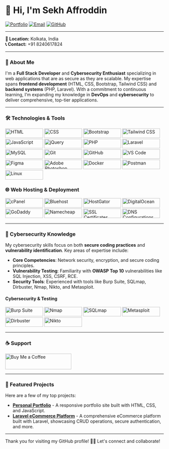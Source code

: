 # 👋 Hi, I'm Sekh Affroddin
[![Portfolio](https://img.shields.io/badge/Portfolio-Website-0C71E0?style=for-the-badge&logo=netlify&logoColor=white&labelColor=0C71E0&label=Portfolio)](https://affroddin.netlify.app) 
[![Email](https://img.shields.io/badge/Email-skaffroddin4@gmail.com-EA4335?style=for-the-badge&logo=gmail&logoColor=white&labelColor=EA4335&label=Email)](mailto:skaffroddin4@gmail.com) 
[![GitHub](https://img.shields.io/badge/GitHub-skaffroddin-181717?style=for-the-badge&logo=github&logoColor=white&labelColor=181717&label=GitHub)](https://github.com/skaffroddin?tab=repositories)

---

**📍 Location:** Kolkata, India  
**📞 Contact:** +91 8240617824

---

### 🌟 About Me  
I'm a **Full Stack Developer** and **Cybersecurity Enthusiast** specializing in web applications that are as secure as they are scalable. My expertise spans **frontend development** (HTML, CSS, Bootstrap, Tailwind CSS) and **backend systems** (PHP, Laravel). With a commitment to continuous learning, I’m expanding my knowledge in **DevOps** and **cybersecurity** to deliver comprehensive, top-tier applications.

---

### 🛠️ Technologies & Tools  
<img src="https://img.shields.io/badge/HTML-E34F26?style=for-the-badge&logo=html5&logoColor=white&labelColor=E34F26" alt="HTML" width="120" height="30">
<img src="https://img.shields.io/badge/CSS-1572B6?style=for-the-badge&logo=css3&logoColor=white&labelColor=1572B6" alt="CSS" width="120" height="30">
<img src="https://img.shields.io/badge/Bootstrap-563D7C?style=for-the-badge&logo=bootstrap&logoColor=white&labelColor=563D7C" alt="Bootstrap" width="120" height="30">
<img src="https://img.shields.io/badge/Tailwind%20CSS-06B6D4?style=for-the-badge&logo=tailwind-css&logoColor=white&labelColor=06B6D4" alt="Tailwind CSS" width="120" height="30">
<img src="https://img.shields.io/badge/JavaScript-F7DF1E?style=for-the-badge&logo=javascript&logoColor=white&labelColor=F7DF1E" alt="JavaScript" width="120" height="30">
<img src="https://img.shields.io/badge/jQuery-0769AD?style=for-the-badge&logo=jquery&logoColor=white&labelColor=0769AD" alt="jQuery" width="120" height="30">
<img src="https://img.shields.io/badge/PHP-777BB4?style=for-the-badge&logo=php&logoColor=white&labelColor=777BB4" alt="PHP" width="120" height="30">
<img src="https://img.shields.io/badge/Laravel-FF2D20?style=for-the-badge&logo=laravel&logoColor=white&labelColor=FF2D20" alt="Laravel" width="120" height="30">
<img src="https://img.shields.io/badge/MySQL-4479A1?style=for-the-badge&logo=mysql&logoColor=white&labelColor=4479A1" alt="MySQL" width="120" height="30">
<img src="https://img.shields.io/badge/Git-F05032?style=for-the-badge&logo=git&logoColor=white&labelColor=F05032" alt="Git" width="120" height="30">
<img src="https://img.shields.io/badge/GitHub-181717?style=for-the-badge&logo=github&logoColor=white&labelColor=181717" alt="GitHub" width="120" height="30">
<img src="https://img.shields.io/badge/VS%20Code-007ACC?style=for-the-badge&logo=visual-studio-code&logoColor=white&labelColor=007ACC" alt="VS Code" width="120" height="30">
<img src="https://img.shields.io/badge/Figma-F24E1E?style=for-the-badge&logo=figma&logoColor=white&labelColor=F24E1E" alt="Figma" width="120" height="30">
<img src="https://img.shields.io/badge/Photoshop-31A8FF?style=for-the-badge&logo=adobe-photoshop&logoColor=white&labelColor=31A8FF" alt="Adobe Photoshop" width="120" height="30">
<img src="https://img.shields.io/badge/Docker-2496ED?style=for-the-badge&logo=docker&logoColor=white&labelColor=2496ED" alt="Docker" width="120" height="30">
<img src="https://img.shields.io/badge/Postman-FF6C37?style=for-the-badge&logo=postman&logoColor=white&labelColor=FF6C37" alt="Postman" width="120" height="30">
<img src="https://img.shields.io/badge/Linux-FFCC00?style=for-the-badge&logo=linux&logoColor=white&labelColor=FFCC00" alt="Linux" width="120" height="30">

### 🌐 Web Hosting & Deployment  
<img src="https://img.shields.io/badge/cPanel-1D2D50?style=for-the-badge&logo=cpanel&logoColor=white" alt="cPanel" width="120" height="30">
<img src="https://img.shields.io/badge/Bluehost-003B5C?style=for-the-badge&logo=bluehost&logoColor=white" alt="Bluehost" width="120" height="30">
<img src="https://img.shields.io/badge/HostGator-0A82D1?style=for-the-badge&logo=hostgator&logoColor=white" alt="HostGator" width="120" height="30">
<img src="https://img.shields.io/badge/DigitalOcean-0080FF?style=for-the-badge&logo=digitalocean&logoColor=white" alt="DigitalOcean" width="120" height="30">
<img src="https://img.shields.io/badge/GoDaddy-0075B6?style=for-the-badge&logo=godaddy&logoColor=white" alt="GoDaddy" width="120" height="30">
<img src="https://img.shields.io/badge/Namecheap-FF6600?style=for-the-badge&logo=namecheap&logoColor=white" alt="Namecheap" width="120" height="30">
<img src="https://img.shields.io/badge/SSL%20Certificates-0072C6?style=for-the-badge&logo=ssl&logoColor=white" alt="SSL Certificates" width="120" height="30">
<img src="https://img.shields.io/badge/DNS%20Configurations-FFA500?style=for-the-badge&logo=dns&logoColor=white" alt="DNS Configurations" width="120" height="30">

---

### 🔐 Cybersecurity Knowledge  
My cybersecurity skills focus on both **secure coding practices** and **vulnerability identification**. Key areas of expertise include:  
- **Core Competencies**: Network security, encryption, and secure coding principles.  
- **Vulnerability Testing**: Familiarity with **OWASP Top 10** vulnerabilities like SQL Injection, XSS, CSRF, RCE.  
- **Security Tools**: Experienced with tools like Burp Suite, SQLmap, Dirbuster, Nmap, Nikto, and Metasploit.

#### **Cybersecurity & Testing**  
<img src="https://img.shields.io/badge/Burp%20Suite-FF5700?style=for-the-badge&logo=burp-suite&logoColor=white" alt="Burp Suite" width="120" height="30">
<img src="https://img.shields.io/badge/Nmap-494B8C?style=for-the-badge&logo=nmap&logoColor=white" alt="Nmap" width="120" height="30">
<img src="https://img.shields.io/badge/SQLmap-3E8E41?style=for-the-badge&logo=sql&logoColor=white" alt="SQLmap" width="120" height="30">
<img src="https://img.shields.io/badge/Metasploit-000000?style=for-the-badge&logo=metasploit&logoColor=white" alt="Metasploit" width="120" height="30">
<img src="https://img.shields.io/badge/Dirbuster-EB1C24?style=for-the-badge&logo=dirbuster&logoColor=white" alt="Dirbuster" width="120" height="30">
<img src="https://img.shields.io/badge/Nikto-22D45A?style=for-the-badge&logo=nikto&logoColor=white" alt="Nikto" width="120" height="30">

---

### ☕ Support  
<p>
  <a href="https://www.buymeacoffee.com/affroddin"> 
    <img src="https://cdn.buymeacoffee.com/buttons/v2/default-yellow.png" height="50" width="210" alt="Buy Me a Coffee" />
  </a>
</p>

---

### 🚀 Featured Projects  
Here are a few of my top projects:  
- [**Personal Portfolio**](https://github.com/skaffroddin/portfolio) - A responsive portfolio site built with HTML, CSS, and JavaScript.  
- [**Laravel eCommerce Platform**](https://github.com/skaffroddin/laravel-ecommerce) - A comprehensive eCommerce platform built with Laravel, showcasing CRUD operations, secure authentication, and more.

---

Thank you for visiting my GitHub profile! 👨‍💻 Let's connect and collaborate!
